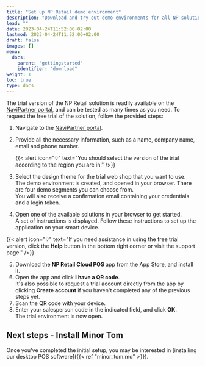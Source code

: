 ```yaml
---
title: "Set up NP Retail demo environment"
description: "Download and try out demo environments for all NP solutions."
lead: ""
date: 2023-04-24T11:52:06+02:00
lastmod: 2023-04-24T11:52:06+02:00
draft: false
images: []
menu:
  docs:
    parent: "gettingstarted"
    identifier: "download"
weight: 1
toc: true
type: docs
---
```



The trial version of the NP Retail solution is readily available on the [NaviPartner portal](https://www.navipartner.com/get-trial/), and can be tested as many times as you need. To request the free trial of the solution, follow the provided steps:

1. Navigate to the [NaviPartner portal](https://www.navipartner.com/get-trial/).
2. Provide all the necessary information, such as a name, company name, email and phone number.     

   {{< alert icon="💡" text="You should select the version of the trial according to the region you are in." />}}

3. Select the design theme for the trial web shop that you want to use.     
   The demo environment is created, and opened in your browser. There are four demo segments you can choose from.     
   You will also receive a confirmation email containing your credentials and a login token.
4. Open one of the available solutions in your browser to get started.    
   A set of instructions is displayed. Follow these instructions to set up the application on your smart device.

{{< alert icon="💡" text="If you need assistance in using the free trial version, click the <b>Help</b> button in the bottom right corner or visit the support page." />}}


5. Download the **NP Retail Cloud POS** app from the App Store, and install it. 
6. Open the app and click **I have a QR code**.     
   It's also possible to request a trial account directly from the app by clicking **Create account** if you haven't completed any of the previous steps yet. 
7. Scan the QR code with your device.
8. Enter your salesperson code in the indicated field, and click **OK**.      
   The trial environment is now open.

## Next steps - Install Minor Tom

Once you've completed the initial setup, you may be interested in [installing our desktop POS software]({{< ref "minor_tom.md" >}}).


